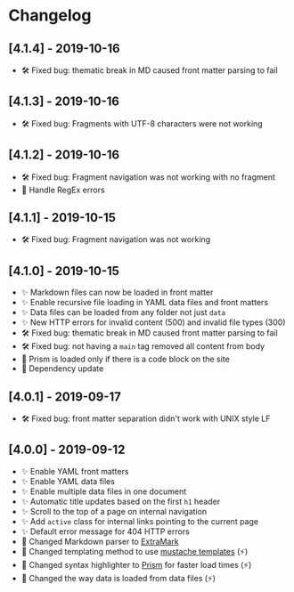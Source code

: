 # Changelog

## [4.1.4] - 2019-10-16

- 🛠️ Fixed bug: thematic break in MD caused front matter parsing to fail

## [4.1.3] - 2019-10-16

- 🛠️ Fixed bug: Fragments with UTF-8 characters were not working

## [4.1.2] - 2019-10-16

- 🛠️ Fixed bug: Fragment navigation was not working with no fragment
- 🔺 Handle RegEx errors

## [4.1.1] - 2019-10-15

- 🛠️ Fixed bug: Fragment navigation was not working

## [4.1.0] - 2019-10-15

- ✨ Markdown files can now be loaded in front matter
- ✨ Enable recursive file loading in YAML data files and front matters
- ✨ Data files can be loaded from any folder not just `data`
- ✨ New HTTP errors for invalid content (500) and invalid file types (300)
- 🛠️ Fixed bug: thematic break in MD caused front matter parsing to fail
- 🛠️ Fixed bug: not having a `main` tag removed all content from body
- 🔺 Prism is loaded only if there is a code block on the site
- 🔺 Dependency update

## [4.0.1] - 2019-09-17

- 🛠️ Fixed bug: front matter separation didn't work with UNIX style LF

## [4.0.0] - 2019-09-12

- ✨ Enable YAML front matters
- ✨ Enable YAML data files
- ✨ Enable multiple data files in one document
- ✨ Automatic title updates based on the first `h1` header
- ✨ Scroll to the top of a page on internal navigation
- ✨ Add `active` class for internal links pointing to the current page
- ✨ Default error message for 404 HTTP errors
- 🔺 Changed Markdown parser to [ExtraMark](https://github.com/vimtaai/extramark)
- 🔺 Changed templating method to use [mustache templates](http://mustache.github.io/) (⚡)
- 🔺 Changed syntax highlighter to [Prism](https://prismjs.com/) for faster load times (⚡)
- 🔺 Changed the way data is loaded from data files (⚡)
